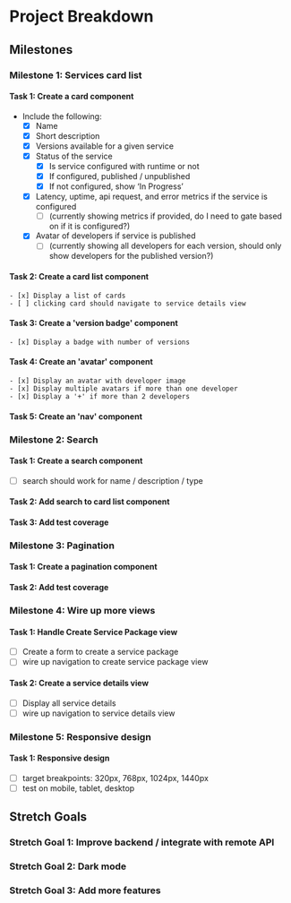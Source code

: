 # Project Breakdown

## Milestones

### Milestone 1: Services card list
#### Task 1: Create a card component
- Include the following:
    - [x] Name
    - [x] Short description
    - [x] Versions available for a given service
    - [x] Status of the service
      - [x] Is service configured with runtime or not
      - [x] If configured, published / unpublished
      - [x] If not configured, show ‘In Progress’
    - [x] Latency, uptime, api request, and error metrics if the service is configured
      - [ ] (currently showing metrics if provided, do I need to gate based on if it is configured?)
    - [x] Avatar of developers if service is published
      - [ ] (currently showing all developers for each version, should only show developers for the published version?)

#### Task 2: Create a card list component
    - [x] Display a list of cards
    - [ ] clicking card should navigate to service details view

#### Task 3: Create a 'version badge' component
    - [x] Display a badge with number of versions

#### Task 4: Create an 'avatar' component
    - [x] Display an avatar with developer image
    - [x] Display multiple avatars if more than one developer
    - [x] Display a '+' if more than 2 developers

#### Task 5: Create an 'nav' component

### Milestone 2: Search
#### Task 1: Create a search component
 - [ ] search should work for name / description / type

#### Task 2: Add search to card list component
#### Task 3: Add test coverage

### Milestone 3: Pagination
#### Task 1: Create a pagination component
#### Task 2: Add test coverage

### Milestone 4: Wire up more views
#### Task 1: Handle Create Service Package view
- [ ] Create a form to create a service package
- [ ] wire up navigation to create service package view

#### Task 2: Create a service details view
- [ ] Display all service details
- [ ] wire up navigation to service details view

### Milestone 5: Responsive design
#### Task 1: Responsive design
 - [ ] target breakpoints: 320px, 768px, 1024px, 1440px
 - [ ] test on mobile, tablet, desktop

## Stretch Goals

### Stretch Goal 1: Improve backend / integrate with remote API

### Stretch Goal 2: Dark mode

### Stretch Goal 3: Add more features
